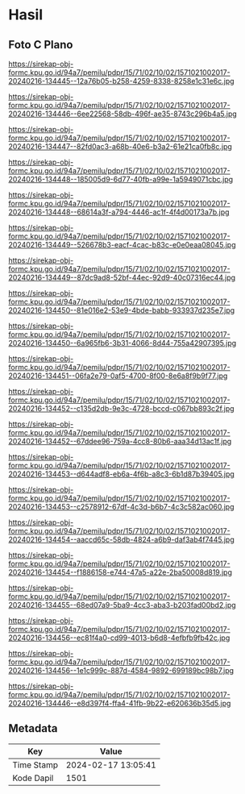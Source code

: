 # Hasil

## Foto C Plano

https://sirekap-obj-formc.kpu.go.id/94a7/pemilu/pdpr/15/71/02/10/02/1571021002017-20240216-134445--12a76b05-b258-4259-8338-8258e1c31e6c.jpg

https://sirekap-obj-formc.kpu.go.id/94a7/pemilu/pdpr/15/71/02/10/02/1571021002017-20240216-134446--6ee22568-58db-496f-ae35-8743c296b4a5.jpg

https://sirekap-obj-formc.kpu.go.id/94a7/pemilu/pdpr/15/71/02/10/02/1571021002017-20240216-134447--82fd0ac3-a68b-40e6-b3a2-61e21ca0fb8c.jpg

https://sirekap-obj-formc.kpu.go.id/94a7/pemilu/pdpr/15/71/02/10/02/1571021002017-20240216-134448--185005d9-6d77-40fb-a99e-1a5949071cbc.jpg

https://sirekap-obj-formc.kpu.go.id/94a7/pemilu/pdpr/15/71/02/10/02/1571021002017-20240216-134448--68614a3f-a794-4446-ac1f-4f4d00173a7b.jpg

https://sirekap-obj-formc.kpu.go.id/94a7/pemilu/pdpr/15/71/02/10/02/1571021002017-20240216-134449--526678b3-eacf-4cac-b83c-e0e0eaa08045.jpg

https://sirekap-obj-formc.kpu.go.id/94a7/pemilu/pdpr/15/71/02/10/02/1571021002017-20240216-134449--87dc9ad8-52bf-44ec-92d9-40c07316ec44.jpg

https://sirekap-obj-formc.kpu.go.id/94a7/pemilu/pdpr/15/71/02/10/02/1571021002017-20240216-134450--81e016e2-53e9-4bde-babb-933937d235e7.jpg

https://sirekap-obj-formc.kpu.go.id/94a7/pemilu/pdpr/15/71/02/10/02/1571021002017-20240216-134450--6a965fb6-3b31-4066-8d44-755a42907395.jpg

https://sirekap-obj-formc.kpu.go.id/94a7/pemilu/pdpr/15/71/02/10/02/1571021002017-20240216-134451--06fa2e79-0af5-4700-8f00-8e6a8f9b9f77.jpg

https://sirekap-obj-formc.kpu.go.id/94a7/pemilu/pdpr/15/71/02/10/02/1571021002017-20240216-134452--c135d2db-9e3c-4728-bccd-c067bb893c2f.jpg

https://sirekap-obj-formc.kpu.go.id/94a7/pemilu/pdpr/15/71/02/10/02/1571021002017-20240216-134452--67ddee96-759a-4cc8-80b6-aaa34d13ac1f.jpg

https://sirekap-obj-formc.kpu.go.id/94a7/pemilu/pdpr/15/71/02/10/02/1571021002017-20240216-134453--d644adf8-eb6a-4f6b-a8c3-6b1d87b39405.jpg

https://sirekap-obj-formc.kpu.go.id/94a7/pemilu/pdpr/15/71/02/10/02/1571021002017-20240216-134453--c2578912-67df-4c3d-b6b7-4c3c582ac060.jpg

https://sirekap-obj-formc.kpu.go.id/94a7/pemilu/pdpr/15/71/02/10/02/1571021002017-20240216-134454--aaccd65c-58db-4824-a6b9-daf3ab4f7445.jpg

https://sirekap-obj-formc.kpu.go.id/94a7/pemilu/pdpr/15/71/02/10/02/1571021002017-20240216-134454--f1886158-e744-47a5-a22e-2ba50008d819.jpg

https://sirekap-obj-formc.kpu.go.id/94a7/pemilu/pdpr/15/71/02/10/02/1571021002017-20240216-134455--68ed07a9-5ba9-4cc3-aba3-b203fad00bd2.jpg

https://sirekap-obj-formc.kpu.go.id/94a7/pemilu/pdpr/15/71/02/10/02/1571021002017-20240216-134456--ec81f4a0-cd99-4013-b6d8-4efbfb9fb42c.jpg

https://sirekap-obj-formc.kpu.go.id/94a7/pemilu/pdpr/15/71/02/10/02/1571021002017-20240216-134456--1e1c999c-887d-4584-9892-699189bc98b7.jpg

https://sirekap-obj-formc.kpu.go.id/94a7/pemilu/pdpr/15/71/02/10/02/1571021002017-20240216-134446--e8d397f4-ffa4-41fb-9b22-e620636b35d5.jpg


## Metadata

| Key        | Value               |
| ---------- | ------------------- |
| Time Stamp | 2024-02-17 13:05:41 |
| Kode Dapil | 1501                |



